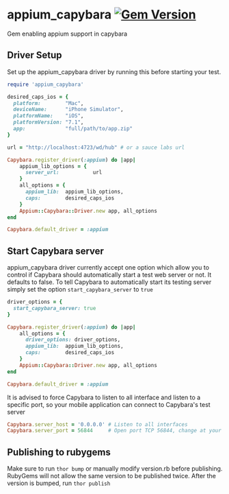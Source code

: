 # appium_capybara  [![Gem Version](https://badge.fury.io/rb/appium_capybara.svg)](http://badge.fury.io/rb/appium_capybara)


Gem enabling appium support in capybara

## Driver Setup
Set up the appium_capybara driver by running this before starting your test.

```ruby
require 'appium_capybara'

desired_caps_ios = {
  platform:        "Mac",
  deviceName:      "iPhone Simulator",
  platformName:    "iOS",
  platformVersion: "7.1",
  app:             "full/path/to/app.zip"
}

url = "http://localhost:4723/wd/hub" # or a sauce labs url

Capybara.register_driver(:appium) do |app|
    appium_lib_options = {
      server_url:           url
    }
    all_options = {
      appium_lib:  appium_lib_options,
      caps:        desired_caps_ios
    }
    Appium::Capybara::Driver.new app, all_options
end

Capybara.default_driver = :appium
```

## Start Capybara server
appium_capybara driver currently accept one option which allow you to control if Capybara should automatically
start a test web server or not. It defaults to false.
To tell Capybara to automatically start its testing server simply set the option `start_capybara_server` to `true`

```ruby
driver_options = {
  start_capybara_server: true
}

Capybara.register_driver(:appium) do |app|
    all_options = {
      driver_options: driver_options,
      appium_lib:  appium_lib_options,
      caps:        desired_caps_ios
    }
    Appium::Capybara::Driver.new app, all_options
end

Capybara.default_driver = :appium
```

It is advised to force Capybara to listen to all interface and listen to a specific port, so your mobile
application can connect to Capybara's test server

```ruby
Capybara.server_host = '0.0.0.0' # Listen to all interfaces
Capybara.server_port = 56844     # Open port TCP 56844, change at your convenience
```

## Publishing to rubygems

Make sure to run `thor bump` or manually modify version.rb before publishing. RubyGems will not allow the same
version to be published twice. After the version is bumped, run `thor publish`

